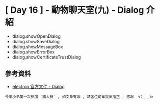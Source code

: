 # [ Day 16 ] - 動物聊天室(九) - Dialog 介紹

- dialog.showOpenDialog
- dialog.showSaveDialog
- dialog.showMessageBox
- dialog.showErrorBox
- dialog.showCertificateTrustDialog



## 參考資料

- [electron 官方文件 - Dialog](https://www.electronjs.org/docs/api/dialog#dialogshowerrorboxtitle-content)

```
今年小弟第一次參加 `鐵人賽` , 如文章有誤 , 請各位前輩提出指正 , 感謝  <(_ _)>
```